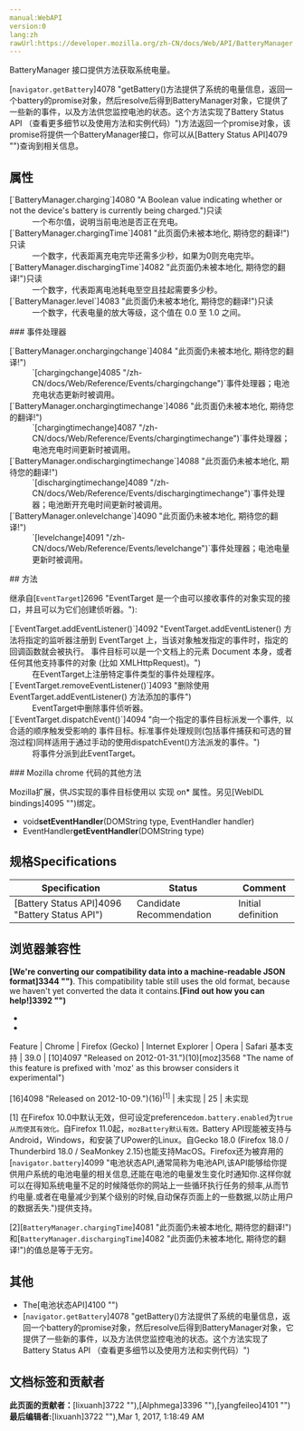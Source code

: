 ```yaml
---
manual:WebAPI
version:0
lang:zh
rawUrl:https://developer.mozilla.org/zh-CN/docs/Web/API/BatteryManager
---
```






BatteryManager 接口提供方法获取系统电量。



[`navigator.getBattery`]4078 "getBattery()方法提供了系统的电量信息，返回一个battery的promise对象，然后resolve后得到BatteryManager对象，它提供了一些新的事件，以及方法供您监控电池的状态。这个方法实现了Battery Status API （查看更多细节以及使用方法和实例代码）")方法返回一个promise对象，该promise将提供一个BatteryManager接口，你可以从[Battery Status API]4079 "")查询到相关信息。


## 属性<a name="属性"></a>
<dl><dt>[`BatteryManager.charging`]4080 "A Boolean value indicating whether or not the device's battery is currently being charged.")只读</dt><dd>一个布尔值，说明当前电池是否正在充电。</dd><dt>[`BatteryManager.chargingTime`]4081 "此页面仍未被本地化, 期待您的翻译!")只读</dt><dd>一个数字，代表距离充电完毕还需多少秒，如果为0则充电完毕。</dd><dt>[`BatteryManager.dischargingTime`]4082 "此页面仍未被本地化, 期待您的翻译!")只读</dt><dd>一个数字，代表距离电池耗电至空且挂起需要多少秒。</dd><dt>[`BatteryManager.level`]4083 "此页面仍未被本地化, 期待您的翻译!")只读</dt><dd>一个数字，代表电量的放大等级，这个值在 0.0 至 1.0 之间。</dd></dl>
### 事件处理器<a name="事件处理器"></a>
<dl><dt>[`BatteryManager.onchargingchange`]4084 "此页面仍未被本地化, 期待您的翻译!")</dt><dd>`[chargingchange]4085 "/zh-CN/docs/Web/Reference/Events/chargingchange")`事件处理器；电池充电状态更新时被调用。</dd><dt>[`BatteryManager.onchargingtimechange`]4086 "此页面仍未被本地化, 期待您的翻译!")</dt><dd>`[chargingtimechange]4087 "/zh-CN/docs/Web/Reference/Events/chargingtimechange")`事件处理器；电池充电时间更新时被调用。</dd><dt>[`BatteryManager.ondischargingtimechange`]4088 "此页面仍未被本地化, 期待您的翻译!")</dt><dd>`[dischargingtimechange]4089 "/zh-CN/docs/Web/Reference/Events/dischargingtimechange")`事件处理器；电池断开充电时间更新时被调用。</dd><dt>[`BatteryManager.onlevelchange`]4090 "此页面仍未被本地化, 期待您的翻译!")</dt><dd>`[levelchange]4091 "/zh-CN/docs/Web/Reference/Events/levelchange")`事件处理器；电池电量更新时被调用。</dd></dl>
## 方法<a name="方法"></a>


继承自[`EventTarget`]2696 "EventTarget 是一个由可以接收事件的对象实现的接口，并且可以为它们创建侦听器。"):

<dl><dt>[`EventTarget.addEventListener()`]4092 "EventTarget.addEventListener() 方法将指定的监听器注册到 EventTarget 上，当该对象触发指定的事件时，指定的回调函数就会被执行。 事件目标可以是一个文档上的元素 Document 本身，或者任何其他支持事件的对象 (比如 XMLHttpRequest)。")</dt><dd>在EventTarget上注册特定事件类型的事件处理程序。</dd><dt>[`EventTarget.removeEventListener()`]4093 "删除使用 EventTarget.addEventListener() 方法添加的事件")</dt><dd>EventTarget中删除事件侦听器。</dd><dt>[`EventTarget.dispatchEvent()`]4094 "向一个指定的事件目标派发一个事件,  以合适的顺序触发受影响的 事件目标。标准事件处理规则(包括事件捕获和可选的冒泡过程)同样适用于通过手动的使用dispatchEvent()方法派发的事件。")</dt><dd>将事件分派到此EventTarget。</dd></dl>
### Mozilla chrome 代码的其他方法<a name="Mozilla_chrome_代码的其他方法"></a>


Mozilla扩展，供JS实现的事件目标使用以 实现 on* 属性。另见[WebIDL bindings]4095 "")绑定。


* void**setEventHandler**(DOMString type, EventHandler handler)<i></i>
* EventHandler**getEventHandler**(DOMString type)<i></i>

## 规格Specifications<a name="规格Specifications"></a>
Specification | Status | Comment 
 ---  |  ---  |  ---  | 
[Battery Status API]4096 "Battery Status API") | Candidate Recommendation | Initial definition 


## 浏览器兼容性<a name="浏览器兼容性"></a>


**[We&#39;re converting our compatibility data into a machine-readable JSON format]3344 "")**. This compatibility table still uses the old format, because we haven&#39;t yet converted the data it contains.**[Find out how you can help!]3392 "")**


* 
* 
Feature | Chrome | Firefox (Gecko) | Internet Explorer | Opera | Safari 
基本支持 | 39.0 | [10]4097 "Released on 2012-01-31.")(10)[moz]3568 "The name of this feature is prefixed with 'moz' as this browser considers it experimental")<br></br>[16]4098 "Released on 2012-10-09.")(16)<sup>[1]</sup> | 未实现 | 25 | 未实现 





[1] 在Firefox 10.0中默认无效，但可设定preference`dom.battery.enabled`为`true从而使其有效化。`自Firefox 11.0起，`mozBattery默认有效。`Battery API现能被支持与Android，Windows，和安装了UPower的Linux。自Gecko 18.0 (Firefox 18.0 / Thunderbird 18.0 / SeaMonkey 2.15)也能支持MacOS。Firefox还为被弃用的[`navigator.battery`]4099 "电池状态API,通常简称为电池API,该API能够给你提供用户系统的电池电量的相关信息,还能在电池的电量发生变化时通知你.这样你就可以在得知系统电量不足的时候降低你的网站上一些循环执行任务的频率,从而节约电量.或者在电量减少到某个级别的时候,自动保存页面上的一些数据,以防止用户的数据丢失.")提供支持。



[2][`BatteryManager.chargingTime`]4081 "此页面仍未被本地化, 期待您的翻译!")和[`BatteryManager.dischargingTime`]4082 "此页面仍未被本地化, 期待您的翻译!")的值总是等于无穷。


## 其他<a name="其他"></a>

* The[电池状态API]4100 "")
* [`navigator.getBattery`]4078 "getBattery()方法提供了系统的电量信息，返回一个battery的promise对象，然后resolve后得到BatteryManager对象，它提供了一些新的事件，以及方法供您监控电池的状态。这个方法实现了Battery Status API （查看更多细节以及使用方法和实例代码）")



## 文档标签和贡献者
**此页面的贡献者：**[lixuanh]3722 ""),[Alphmega]3396 ""),[yangfeileo]4101 "")
**最后编辑者:**[lixuanh]3722 ""),<time>Mar 1, 2017, 1:18:49 AM</time>


